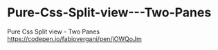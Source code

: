 # Pure-Css-Split-view---Two-Panes
Pure Css Split view - Two Panes
https://codepen.io/fabiovergani/pen/jOWQoJm
